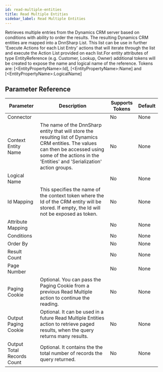 ```yaml
---
id: read-multiple-entities
title: Read Multiple Entities
sidebar_label: Read Multiple Entities
---
```



Retrieves multiple entries from the Dynamics CRM server based on conditions with ability to order the results. The resulting Dynamics CRM entities are mapped into a DnnSharp List. This list can be use in further 'Execute Actions for each List Entry' actions that will iterate through the list and execute the Action List provided on each list.For entity attributes of type EntityReference (e.g. Customer, Lookup, Owner) additional tokens will be created to expose the name and logical name of the reference. Tokens are: [&lt;EntityPropertyName&gt;:Id], [&lt;EntityPropertyName&gt;:Name] and [&lt;EntityPropertyName&gt;:LogicalName]

## Parameter Reference
| Parameter | Description | Supports Tokens | Default |
| -- | -- | -- | -- |
| Connector |  | No | None |
| Context Entity Name | The name of the DnnSharp entity that will store the resulting list of Dynamics CRM entities. The values can then be accessed using some of the actions in the 'Entities' and 'Serialization' action groups. | No | None |
| Logical Name |  | No | None |
| Id Mapping | This specifies the name of the context token where the Id of the CRM entity will be stored. If empty, the Id will not be exposed as token. | No | None |
| Attribute Mapping |  | No | None |
| Conditions |  | No | None |
| Order By |  | No | None |
| Result Count |  | No | None |
| Page Number |  | No | None |
| Paging Cookie | Optional. You can pass the Paging Cookie from a previous Read Multiple action to continue the reading. | No | None |
| Output Paging Cookie | Optional. It can be used in a future Read Multiple Entities action to retrieve paged results, when the query returns many results. | No | None |
| Output Total Records Count | Optional. It contains the the total number of records the query returned. | No | None |
